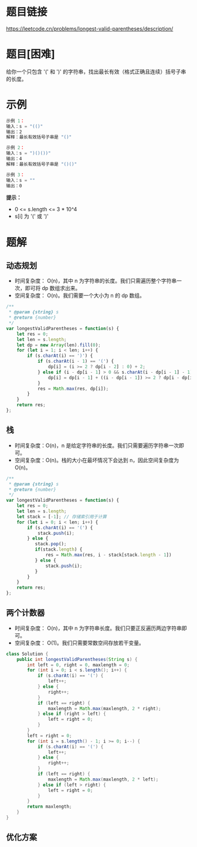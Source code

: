 
# 题目链接

https://leetcode.cn/problems/longest-valid-parentheses/description/

# 题目[困难]

给你一个只包含 '(' 和 ')' 的字符串，找出最长有效（格式正确且连续）括号子串的长度。

# 示例

```js
示例 1：
输入：s = "(()"
输出：2
解释：最长有效括号子串是 "()"

示例 2：
输入：s = ")()())"
输出：4
解释：最长有效括号子串是 "()()"

示例 3：
输入：s = ""
输出：0
```

**提示：**

- 0 <= s.length <= 3 * 10^4
- s[i] 为 '(' 或 ')'

# 题解

## 动态规划

- 时间复杂度： O(n)，其中 n 为字符串的长度。我们只需遍历整个字符串一次，即可将 dp 数组求出来。
- 空间复杂度： O(n)。我们需要一个大小为 n 的 dp 数组。

```js
/**
 * @param {string} s
 * @return {number}
 */
var longestValidParentheses = function(s) {
    let res = 0;
    let len = s.length;
    let dp = new Array(len).fill(0);
    for (let i = 1; i < len; i++) {
        if (s.charAt(i) == ')') {
            if (s.charAt(i - 1) == '(') {
                dp[i] = (i >= 2 ? dp[i - 2] : 0) + 2;
            } else if (i - dp[i - 1] > 0 && s.charAt(i - dp[i - 1] - 1) == '(') {
                dp[i] = dp[i - 1] + ((i - dp[i - 1]) >= 2 ? dp[i - dp[i - 1] - 2] : 0) + 2;
            }
            res = Math.max(res, dp[i]);
        }
    }
    return res;
};
```

## 栈

- 时间复杂度：O(n)，n 是给定字符串的长度。我们只需要遍历字符串一次即可。
- 空间复杂度：O(n)。栈的大小在最坏情况下会达到 n，因此空间复杂度为 O(n)。

```js
/**
 * @param {string} s
 * @return {number}
 */
var longestValidParentheses = function(s) {
    let res = 0;
    let len = s.length;
    let stack = [-1]; // 存储索引用于计算
    for (let i = 0; i < len; i++) {
        if (s.charAt(i) == '(') {
            stack.push(i);
        } else {
           stack.pop();
           if(stack.length) {
               res = Math.max(res, i - stack[stack.length - 1])
           } else {
               stack.push(i);
           }
        }
    }
    return res;
};
```

## 两个计数器

- 时间复杂度： O(n)，其中 n 为字符串长度。我们只要正反遍历两边字符串即可。
- 空间复杂度： O(1)。我们只需要常数空间存放若干变量。
  
```java
class Solution {
    public int longestValidParentheses(String s) {
        int left = 0, right = 0, maxlength = 0;
        for (int i = 0; i < s.length(); i++) {
            if (s.charAt(i) == '(') {
                left++;
            } else {
                right++;
            }
            if (left == right) {
                maxlength = Math.max(maxlength, 2 * right);
            } else if (right > left) {
                left = right = 0;
            }
        }
        left = right = 0;
        for (int i = s.length() - 1; i >= 0; i--) {
            if (s.charAt(i) == '(') {
                left++;
            } else {
                right++;
            }
            if (left == right) {
                maxlength = Math.max(maxlength, 2 * left);
            } else if (left > right) {
                left = right = 0;
            }
        }
        return maxlength;
    }
}
```
  
## 优化方案